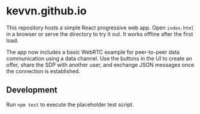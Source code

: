 # kevvn.github.io

This repository hosts a simple React progressive web app. Open `index.html` in a browser or serve the directory to try it out. It works offline after the first load.

The app now includes a basic WebRTC example for peer-to-peer data communication using a data channel. Use the buttons in the UI to create an offer, share the SDP with another user, and exchange JSON messages once the connection is established.

## Development

Run `npm test` to execute the placeholder test script.
